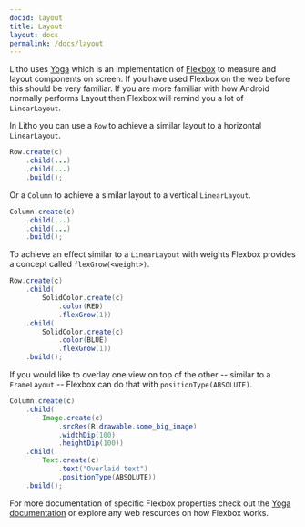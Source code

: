 ```yaml
---
docid: layout
title: Layout
layout: docs
permalink: /docs/layout
---
```


Litho uses [Yoga](https://facebook.github.io/yoga/) which is an implementation of [Flexbox](https://www.w3.org/TR/css-flexbox-1/) to measure and layout components on screen. If you have used Flexbox on the web before this should be very familiar. If you are more familiar with how Android normally performs Layout then Flexbox will remind you a lot of `LinearLayout`.

In Litho you can use a `Row` to achieve a similar layout to a horizontal `LinearLayout`.

```java
Row.create(c)
    .child(...)
    .child(...)
    .build();
```

Or a `Column` to achieve a similar layout to a vertical `LinearLayout`.

```java
Column.create(c)
    .child(...)
    .child(...)
    .build();
```

To achieve an effect similar to a `LinearLayout` with weights Flexbox provides a concept called `flexGrow(<weight>)`.

```java
Row.create(c)
    .child(
        SolidColor.create(c)
            .color(RED)
            .flexGrow(1))
    .child(
        SolidColor.create(c)
            .color(BLUE)
            .flexGrow(1))
    .build();
```

If you would like to overlay one view on top of the other -- similar to a `FrameLayout` -- Flexbox can do that with `positionType(ABSOLUTE)`.

```java
Column.create(c)
    .child(
        Image.create(c)
            .srcRes(R.drawable.some_big_image)
            .widthDip(100)
            .heightDip(100))
    .child(
        Text.create(c)
            .text("Overlaid text")
            .positionType(ABSOLUTE))
    .build();
```

For more documentation of specific Flexbox properties check out the [Yoga documentation](https://facebook.github.io/yoga/docs/getting-started/) or explore any web resources on how Flexbox works.
